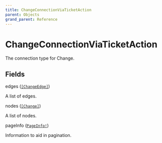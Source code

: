 ```yaml
---
title: ChangeConnectionViaTicketAction
parent: Objects
grand_parent: Reference
---
```


# ChangeConnectionViaTicketAction

The connection type for Change.

## Fields

<div class="field-entry ">
  <span id="edges" class="field-name anchored">edges (<code><a href="/docs/reference/connection_type/change/change_edge">[ChangeEdge]</a></code>)</span>

  <div class="description-wrapper">
   <p>A list of edges.</p>

  </div>
</div>

<div class="field-entry ">
  <span id="nodes" class="field-name anchored">nodes (<code><a href="/docs/reference/union/change">[Change]</a></code>)</span>

  <div class="description-wrapper">
   <p>A list of nodes.</p>

  </div>
</div>

<div class="field-entry ">
  <span id="page_info" class="field-name anchored">pageInfo (<code><a href="/docs/reference/object/page_info">PageInfo!</a></code>)</span>

  <div class="description-wrapper">
   <p>Information to aid in pagination.</p>

  </div>
</div>

